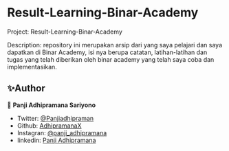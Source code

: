 # Result-Learning-Binar-Academy
Project: Result-Learning-Binar-Academy

Description: repository ini merupakan arsip dari yang saya pelajari dan saya dapatkan di Binar Academy, isi nya berupa catatan, latihan-latihan dan tugas yang telah diberikan oleh binar academy yang telah saya coba dan implementasikan.

## ✨Author
👤 **Panji Adhipramana Sariyono**

- Twitter: [@Panjiadhipraman](https://twitter.com/Panjiadhipraman)
- Github: [AdhipramanaX](https://github.com/adhipramanax)
- Instagran: [@panji_adhipramana](https://github.com/adhipramanax)
- linkedin: [Panji Adhipramana](https://www.linkedin.com/in/panji-adhipramana)
